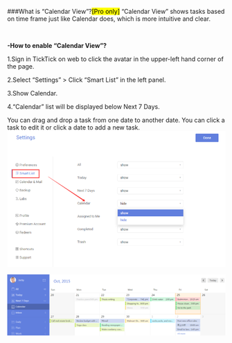 ###What is “Calendar View”?<mark>[Pro only]</mark>
“Calendar View” shows tasks based on time frame just like Calendar does, which is more intuitive and clear.

<br />


**-How to enable “Calendar View”?**

1.Sign in TickTick on web to click the avatar in the upper-left hand corner of the page.

2.Select “Settings” > Click “Smart List” in the left panel.

3.Show Calendar.

4.“Calendar” list will be displayed below Next 7 Days.

You can drag and drop a task from one date to another date. You can click a task to edit it or click a date to add a new task.
![](calendarview.png)

![](web2-calendarview.png)

